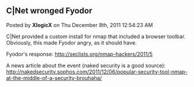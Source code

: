 ## C|Net wronged Fyodor
Posted by **XlogicX** on Thu December 8th, 2011 12:54:23 AM

C|Net provided a custom install for nmap that included a browser toolbar.
Obviously, this made Fyodor angry, as it should have.

Fyodor's response: <http://seclists.org/nmap-hackers/2011/5>

A news article about the event (naked security is a good source):
<http://nakedsecurity.sophos.com/2011/12/06/popular-security-tool-nmap-at-the-middle-of-a-security-brouhaha/>
